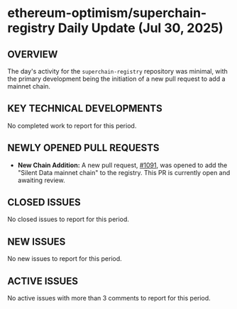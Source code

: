 # ethereum-optimism/superchain-registry Daily Update (Jul 30, 2025)
## OVERVIEW 
The day's activity for the `superchain-registry` repository was minimal, with the primary development being the initiation of a new pull request to add a mainnet chain.

## KEY TECHNICAL DEVELOPMENTS
No completed work to report for this period.

## NEWLY OPENED PULL REQUESTS
*   **New Chain Addition:** A new pull request, [#1091](https://github.com/ethereum-optimism/superchain-registry/pull/1091), was opened to add the "Silent Data mainnet chain" to the registry. This PR is currently open and awaiting review.

## CLOSED ISSUES
No closed issues to report for this period.

## NEW ISSUES
No new issues to report for this period.

## ACTIVE ISSUES
No active issues with more than 3 comments to report for this period.